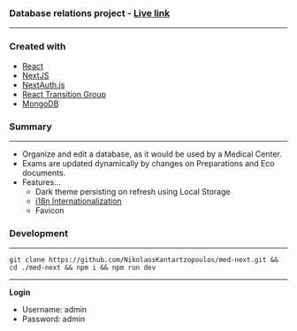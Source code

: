 ### Database relations project - [Live link](https://med-next.vercel.app/admin/manage-assets)

---

### Created with

- [React](https://reactjs.org/)
- [NextJS](https://nextjs.org/)
- [NextAuth.js](https://next-auth.js.org/)
- [React Transition Group](http://reactcommunity.org/react-transition-group/)
- [MongoDB](https://www.mongodb.com/)

### Summary

---

- Organize and edit a database, as it would be used by a Medical Center.
- Exams are updated dynamically by changes on Preparations and Eco documents.
- Features...
  - Dark theme persisting on refresh using Local Storage
  - [i18n Internationalization](https://nextjs.org/docs/advanced-features/i18n-routing)
  - Favicon

### Development

---

```
git clone https://github.com/NikolaosKantartzopoulos/med-next.git && cd ./med-next && npm i && npm run dev
```

---

**Login**

- Username: admin
- Password: admin
